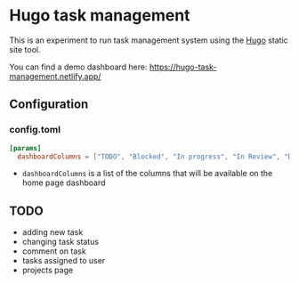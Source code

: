 # Hugo task management

This is an experiment to run task management system using the [Hugo](https://gohugo.io/) static site tool.


You can find a demo dashboard here: https://hugo-task-management.netlify.app/

## Configuration

### config.toml

```toml
[params]
  dashboardColumns = ["TODO", "Blocked", "In progress", "In Review", "Done"]
```

* `dashboardColumns` is a list of the columns that will be available on the home page dashboard


## TODO
* adding new task
* changing task status
* comment on task
* tasks assigned to user
* projects page